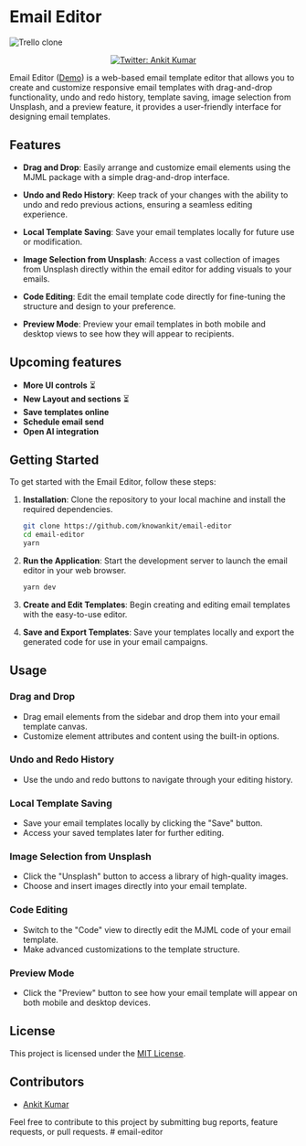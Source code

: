 
# Email Editor

![Trello clone](https://github.com/knowankit/email-editor/blob/develop/editor.gif)
<p align="center">
  <a href="https://twitter.com/knowankit">
    <img alt="Twitter: Ankit Kumar" src="https://img.shields.io/twitter/follow/knowankit.svg?style=social" target="_blank" />
  </a>
</p>

Email Editor ([Demo](https://trello-clone-one.vercel.app/)) is a web-based email template editor that allows you to create and customize responsive email templates with drag-and-drop functionality, undo and redo history, template saving, image selection from Unsplash, and a preview feature, it provides a user-friendly interface for designing email templates.

## Features

- **Drag and Drop**: Easily arrange and customize email elements using the MJML package with a simple drag-and-drop interface.

- **Undo and Redo History**: Keep track of your changes with the ability to undo and redo previous actions, ensuring a seamless editing experience.

- **Local Template Saving**: Save your email templates locally for future use or modification.

- **Image Selection from Unsplash**: Access a vast collection of images from Unsplash directly within the email editor for adding visuals to your emails.

- **Code Editing**: Edit the email template code directly for fine-tuning the structure and design to your preference.

- **Preview Mode**: Preview your email templates in both mobile and desktop views to see how they will appear to recipients.

## Upcoming features

- **More UI controls** ⏳
- **New Layout and sections** ⏳
- **Save templates online**
- **Schedule email send**
- **Open AI integration**

## Getting Started

To get started with the Email Editor, follow these steps:

1. **Installation**: Clone the repository to your local machine and install the required dependencies.

   ```bash
   git clone https://github.com/knowankit/email-editor
   cd email-editor
   yarn
   ```

2. **Run the Application**: Start the development server to launch the email editor in your web browser.

   ```bash
   yarn dev
   ```

3. **Create and Edit Templates**: Begin creating and editing email templates with the easy-to-use editor.

4. **Save and Export Templates**: Save your templates locally and export the generated code for use in your email campaigns.

## Usage

### Drag and Drop

- Drag email elements from the sidebar and drop them into your email template canvas.
- Customize element attributes and content using the built-in options.

### Undo and Redo History

- Use the undo and redo buttons to navigate through your editing history.

### Local Template Saving

- Save your email templates locally by clicking the "Save" button.
- Access your saved templates later for further editing.

### Image Selection from Unsplash

- Click the "Unsplash" button to access a library of high-quality images.
- Choose and insert images directly into your email template.

### Code Editing

- Switch to the "Code" view to directly edit the MJML code of your email template.
- Make advanced customizations to the template structure.

### Preview Mode

- Click the "Preview" button to see how your email template will appear on both mobile and desktop devices.

## License

This project is licensed under the [MIT License](LICENSE).

## Contributors

- [Ankit Kumar](https://github.com/knowankit)

Feel free to contribute to this project by submitting bug reports, feature requests, or pull requests.
#   e m a i l - e d i t o r  
 